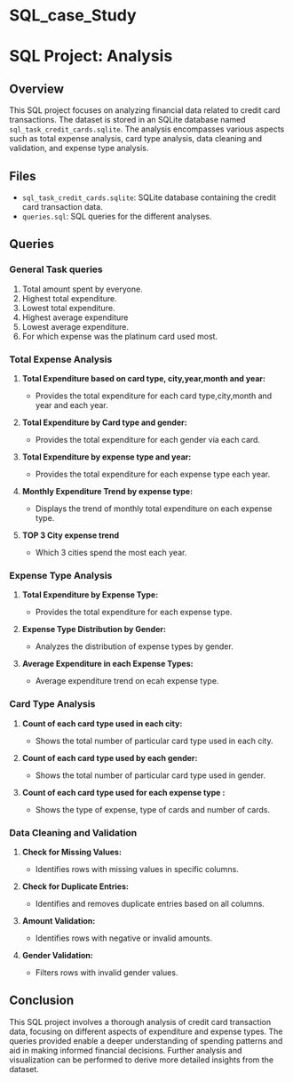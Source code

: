 # SQL_case_Study

# SQL Project: Analysis

## Overview

This SQL project focuses on analyzing financial data related to credit card transactions. The dataset is stored in an SQLite database named `sql_task_credit_cards.sqlite`. The analysis encompasses various aspects such as total expense analysis, card type analysis, data cleaning and validation, and expense type analysis.

## Files

- `sql_task_credit_cards.sqlite`: SQLite database containing the credit card transaction data.
- `queries.sql`: SQL queries for the different analyses.

## Queries

### General Task queries
1. Total amount spent by everyone.
2. Highest total expenditure.
3. Lowest total expenditure.
4. Highest average expenditure
5. Lowest average expenditure.
6. For which expense was the platinum card used most.

### Total Expense Analysis

1. **Total Expenditure based on card type, city,year,month and year:**
   - Provides the total expenditure for each card type,city,month and year and each year.
     
2. **Total Expenditure by Card type and gender:**
   - Provides the total expenditure for each gender via each card.
  
2. **Total Expenditure by expense type and year:**
   - Provides the total expenditure for each expense type each year.

4. **Monthly Expenditure Trend by expense type:**
   - Displays the trend of monthly total expenditure on each expense type.
  
5. **TOP 3 City expense trend**
   - Which 3 cities spend the most each year.


### Expense Type Analysis

1. **Total Expenditure by Expense Type:**
    - Provides the total expenditure for each expense type.

2. **Expense Type Distribution by Gender:**
    - Analyzes the distribution of expense types by gender.

3. **Average Expenditure in each Expense Types:**
    - Average expenditure trend on ecah expense type.
  

  ### Card Type Analysis

1. **Count of each card type used in each city:**
   - Shows the total number of particular card type used in each city.

2. **Count of each card type used by each gender:**
   - Shows the total number of particular card type used in gender.
     
3. **Count of each card type used for each expense type :**
   - Shows the type of expense, type of cards and number of cards.
  
   
### Data Cleaning and Validation

1. **Check for Missing Values:**
   - Identifies rows with missing values in specific columns.

2. **Check for Duplicate Entries:**
   - Identifies and removes duplicate entries based on all columns.

3. **Amount Validation:**
   - Identifies rows with negative or invalid amounts.

4. **Gender Validation:**
   - Filters rows with invalid gender values.

## Conclusion

This SQL project involves a thorough analysis of credit card transaction data, focusing on different aspects of expenditure and expense types. The queries provided enable a deeper understanding of spending patterns and aid in making informed financial decisions. Further analysis and visualization can be performed to derive more detailed insights from the dataset.
